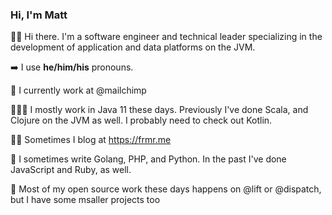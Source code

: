 ### Hi, I'm Matt

👋🏻 Hi there. I'm a software engineer and technical leader specializing in the development of application and data platforms on the JVM.

➡️ I use **he/him/his** pronouns.

💼 I currently work at @mailchimp

👨🏻‍💻 I mostly work in Java 11 these days. Previously I've done Scala, and Clojure on the JVM as well. I probably need to check out Kotlin.

✍🏻 Sometimes I blog at https://frmr.me

🔨 I sometimes write Golang, PHP, and Python. In the past I've done JavaScript and Ruby, as well.

🤝 Most of my open source work these days happens on @lift or @dispatch, but I have some msaller projects too
